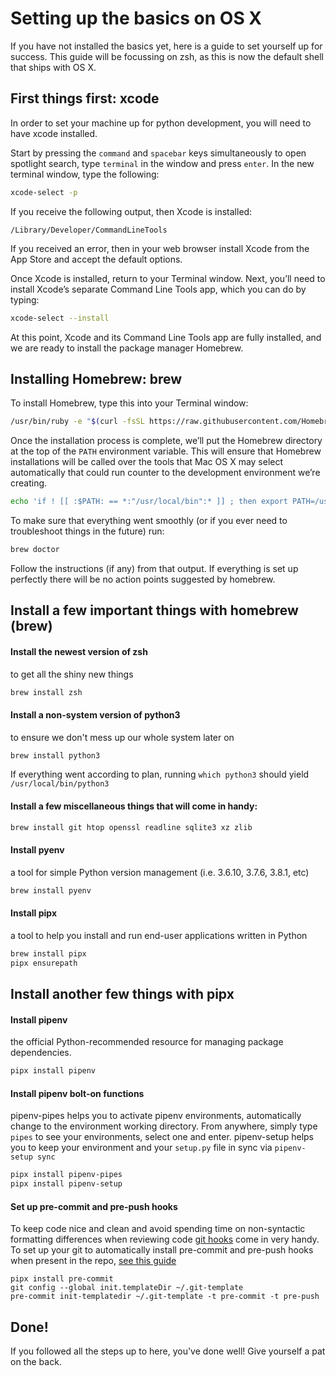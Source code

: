 # Setting up the basics on OS X

If you have not installed the basics yet, here is a guide to set yourself up for success.
This guide will be focussing on zsh, as this is now the default shell that ships with OS X.


## First things first: xcode
In order to set your machine up for python development, you will need to have xcode installed.

Start by pressing the `command` and `spacebar` keys simultaneously to open spotlight search,
type `terminal` in the window and press `enter`.
In the new terminal window, type the following:
```zsh
xcode-select -p
```
If you receive the following output, then Xcode is installed:

```output
/Library/Developer/CommandLineTools
```

If you received an error, then in your web browser install Xcode from the App Store and accept the default options.

Once Xcode is installed, return to your Terminal window. 
Next, you’ll need to install Xcode’s separate Command Line Tools app, which you can do by typing:
```zsh
xcode-select --install
```
At this point, Xcode and its Command Line Tools app are fully installed, 
and we are ready to install the package manager Homebrew.


## Installing Homebrew: brew
To install Homebrew, type this into your Terminal window:
```zsh
/usr/bin/ruby -e "$(curl -fsSL https://raw.githubusercontent.com/Homebrew/install/master/install)"
```
Once the installation process is complete, we’ll put the Homebrew directory at the top of the `PATH` environment variable. 
This will ensure that Homebrew installations will be called over the tools that 
Mac OS X may select automatically that could run counter to the development environment we’re creating.

```zsh
echo 'if ! [[ :$PATH: == *:"/usr/local/bin":* ]] ; then export PATH=/usr/local/bin:$PATH ; fi' >> ~/.zprofile
```

To make sure that everything went smoothly (or if you ever need to troubleshoot things in the future) run:
```zsh
brew doctor
```
Follow the instructions (if any) from that output.  If everything is set up perfectly there will be no action points suggested by homebrew.


## Install a few important things with homebrew (brew)

#### Install the newest version of zsh
to get all the shiny new things
```zsh
brew install zsh
```

#### Install a non-system version of python3
to ensure we don't mess up our whole system later on
```zsh
brew install python3
```
If everything went according to plan, running `which python3` should yield `/usr/local/bin/python3`

#### Install a few miscellaneous things that will come in handy:
```zsh
brew install git htop openssl readline sqlite3 xz zlib
```

#### Install pyenv
a tool for simple Python version management (i.e. 3.6.10, 3.7.6, 3.8.1, etc)
```zsh
brew install pyenv
```

#### Install pipx
a tool to help you install and run end-user applications written in Python
```zsh
brew install pipx
pipx ensurepath
```


## Install another few things with pipx
#### Install pipenv
the official Python-recommended resource for managing package dependencies.
```zsh
pipx install pipenv
```

#### Install pipenv bolt-on functions
pipenv-pipes helps you to activate pipenv environments, automatically change to the environment working directory.
From anywhere, simply type `pipes` to see your environments, select one and enter.
pipenv-setup helps you to keep your environment and your `setup.py` file in sync via `pipenv-setup sync`
```zsh
pipx install pipenv-pipes
pipx install pipenv-setup
```

#### Set up pre-commit and pre-push hooks
To keep code nice and clean and avoid spending time on non-syntactic formatting differences 
when reviewing code [git hooks](https://git-scm.com/docs/githooks) come in very handy.  
To set up your git to automatically install pre-commit and pre-push hooks when present in the repo, 
[see this guide](https://pre-commit.com/#automatically-enabling-pre-commit-on-repositories)
```
pipx install pre-commit
git config --global init.templateDir ~/.git-template
pre-commit init-templatedir ~/.git-template -t pre-commit -t pre-push
```

## Done!
If you followed all the steps up to here, you've done well! Give yourself a pat on the back.
